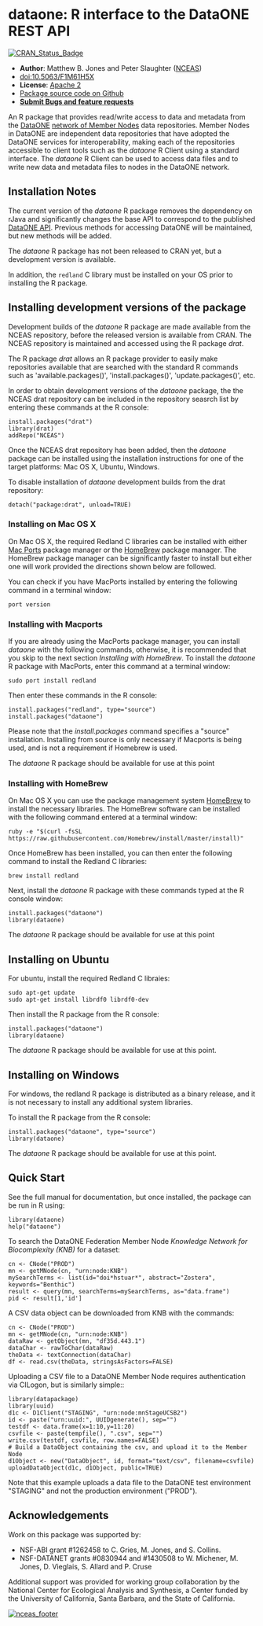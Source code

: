 #
# dataone: R interface to the DataONE REST API
[![CRAN_Status_Badge](http://www.r-pkg.org/badges/version/dataone)](http://cran.r-project.org/package=dataone)

- **Author**: Matthew B. Jones and Peter Slaughter ([NCEAS](http://www.nceas.ucsb.edu))
- [doi:10.5063/F1M61H5X](http://doi.org/10.5063/F1M61H5X)
- **License**: [Apache 2](http://opensource.org/licenses/Apache-2.0)
- [Package source code on Github](https://github.com/DataONEorg/rdataone)
- [**Submit Bugs and feature requests**](https://github.com/DataONEorg/rdataone/issues)

An R package that provides read/write access to data and metadata from the [DataONE](https://www.dataone.org) [network of 
Member Nodes](https://www.dataone.org/current-member-nodes) data repositories. Member Nodes in DataONE are independent data repositories that have adopted the DataONE services for interoperability, making each of the repositories accessible to client tools such as the *dataone* R Client using a standard interface.  The *dataone* R Client can be used to access data files and to write new data and metadata files to nodes in the DataONE network.  

## Installation Notes 

The current version of the *dataone* R package removes the dependency on rJava and significantly changes the base 
API to correspond to the published  [DataONE API](https://purl.dataone.org/architecture/apis/index.html).  Previous methods for accessing DataONE will be maintained, but new methods will be added.

The *dataone* R package has not been released to CRAN yet, but a development version is available.

In addition, the `redland` C library must be installed on your OS prior to installing the R package. 

## Installing development versions of the package
Development builds of the *dataone* R package are made available from the NCEAS repository, 
before the released version is available from CRAN. The NCEAS repository is maintained and accessed using the 
R package *drat*.

The R package *drat* allows an R package provider to easily make repositories available that are searched with the standard R 
commands such as 'available.packages()', 'install.packages()', 'update.packages()', etc.

In order to obtain development versions of the *dataone* package, the the NCEAS drat repository can be included 
in the repository seasrch list by entering these commands at the R console:

```
install.packages("drat")
library(drat)
addRepo("NCEAS")
```

Once the NCEAS drat repository has been added, then the *dataone* package can be installed using the installation
instructions for one of the target platforms: Mac OS X, Ubuntu, Windows.

To disable installation of *dataone* development builds from the drat repository:
```
detach("package:drat", unload=TRUE)
```

### Installing on Mac OS X

On Mac OS X, the required Redland C libraries can be installed with either [Mac Ports](https://www.macports.org) package manager
or the [HomeBrew](http://brew.sh) package manager. The HomeBrew package manager can be significantly faster to install
but either one will work provided the directions shown below are followed.

You can check if you have MacPorts installed by entering the following command in a terminal window:

```
port version
```

### Installing with Macports
If you are already using the MacPorts package manager, you can install *dataone* with the following commands, 
otherwise, it is recommended that you skip to the next section *Installing with HomeBrew*. To install
the *dataone* R package with MacPorts, enter this command at a terminal window:

```
sudo port install redland
```

Then enter these commands in the R console:

```
install.packages("redland", type="source")
install.packages("dataone")
```

Please note that the *install.packages* command specifies a "source" installation. Installing from
source is only necessary if Macports is being used, and is not a requirement if Homebrew is used.

The *dataone* R package should be available for use at this point

### Installing with HomeBrew
On Mac OS X you can use the package management system [HomeBrew](http://brew.sh) to install the 
necessary libraries. The HomeBrew software can be installed with the following command entered at a terminal window:

```
ruby -e "$(curl -fsSL https://raw.githubusercontent.com/Homebrew/install/master/install)"
```

Once HomeBrew has been installed, you can then enter the following command to install the Redland C libraries:

```
brew install redland
```

Next, install the *dataone* R package with these commands typed at the R console window:

```
install.packages("dataone")
library(dataone)
```
  
The *dataone* R package should be available for use at this point

## Installing on Ubuntu

For ubuntu, install the required Redland C libraies:

```
sudo apt-get update
sudo apt-get install librdf0 librdf0-dev
```

Then install the R package from the R console:

```
install.packages("dataone")
library(dataone)
```
  
The *dataone* R package should be available for use at this point.

## Installing on Windows

For windows, the redland R package is distributed as a binary release, and it is not necessary to install any 
additional system libraries.

To install the R package from the R console:

```
install.packages("dataone", type="source")
library(dataone)
```

The *dataone* R package should be available for use at this point.

## Quick Start

See the full manual for documentation, but once installed, the package can be run in R using:
```
library(dataone)
help("dataone")
```

To search the DataONE Federation Member Node *Knowledge Network for Biocomplexity (KNB)* for a dataset:

```
cn <- CNode("PROD")
mn <- getMNode(cn, "urn:node:KNB")
mySearchTerms <- list(id="doi*hstuar*", abstract="Zostera", keywords="Benthic")
result <- query(mn, searchTerms=mySearchTerms, as="data.frame")
pid <- result[1,'id']
```

A CSV data object can be downloaded from KNB with the commands:

```
cn <- CNode("PROD")
mn <- getMNode(cn, "urn:node:KNB")
dataRaw <- getObject(mn, "df35d.443.1")
dataChar <- rawToChar(dataRaw)
theData <- textConnection(dataChar)
df <- read.csv(theData, stringsAsFactors=FALSE)
```

Uploading a CSV file to a DataONE Member Node requires authentication via CILogon, but is similarly simple::

```
library(datapackage)
library(uuid)
d1c <- D1Client("STAGING", "urn:node:mnStageUCSB2")
id <- paste("urn:uuid:", UUIDgenerate(), sep="")
testdf <- data.frame(x=1:10,y=11:20)
csvfile <- paste(tempfile(), ".csv", sep="")
write.csv(testdf, csvfile, row.names=FALSE)
# Build a DataObject containing the csv, and upload it to the Member Node
d1Object <- new("DataObject", id, format="text/csv", filename=csvfile)
uploadDataObject(d1c, d1Object, public=TRUE)
```

Note that this example uploads a data file to the DataONE test environment "STAGING" and not the production environment ("PROD").

## Acknowledgements
Work on this package was supported by:

- NSF-ABI grant #1262458 to C. Gries, M. Jones, and S. Collins.
- NSF-DATANET grants #0830944 and #1430508 to W. Michener, M. Jones, D. Vieglais, S. Allard and P. Cruse

Additional support was provided for working group collaboration by the National Center for Ecological Analysis and Synthesis, a Center funded by the University of California, Santa Barbara, and the State of California.

[![nceas_footer](https://www.nceas.ucsb.edu/files/newLogo_0.png)](http://www.nceas.ucsb.edu)